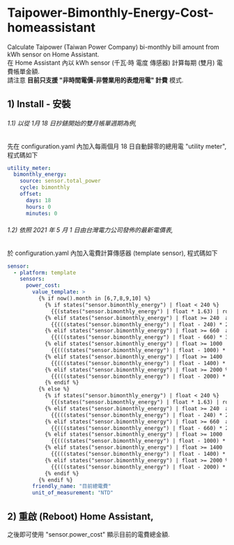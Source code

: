 # Taipower-Bimonthly-Energy-Cost-homeassistant
Calculate Taipower (Taiwan Power Company) bi-monthly bill amount from kWh sensor on Home Assistant.  
在 Home Assistant 內以 kWh sensor (千瓦⋅時 電度 傳感器) 計算每期 (雙月) 電費帳單金額.  
請注意 **目前只支援 "非時間電價-非營業用的表燈用電" 計費** 模式.

## 1) Install - 安裝

###### 1.1) 以從 1月 18 日抄錶開始的雙月帳單週期為例, 
先在 configuration.yaml 內加入每兩個月 18 日自動歸零的總用電 "utility meter", 程式碼如下

```yaml
utility_meter:
  bimonthly_energy:
    source: sensor.total_power
    cycle: bimonthly
    offset:
      days: 18
      hours: 0
      minutes: 0
```
      
###### 1.2) 依照 2021 年 5 月 1 日由台灣電力公司發佈的最新電價表, 
於 configuration.yaml 內加入電費計算傳感器 (template sensor), 程式碼如下

```yaml
sensor:
  - platform: template
    sensors:
      power_cost:
        value_template: >
          {% if now().month in [6,7,8,9,10] %}
            {% if states("sensor.bimonthly_energy") | float < 240 %}
              {{(states("sensor.bimonthly_energy") | float * 1.63) | round(0)}}
            {% elif states("sensor.bimonthly_energy") | float >= 240  and states("sensor.bimonthly_energy") | float < 660 %}
              {{(((states("sensor.bimonthly_energy") | float - 240) * 2.38) + 391.2) | round(0)}}
            {% elif states("sensor.bimonthly_energy") | float >= 660  and states("sensor.bimonthly_energy") | float < 1000 %}
              {{(((states("sensor.bimonthly_energy") | float - 660) * 3.52) + 1390.8) | round(0)}}
            {% elif states("sensor.bimonthly_energy") | float >= 1000  and states("sensor.bimonthly_energy") | float < 1400 %}
              {{(((states("sensor.bimonthly_energy") | float - 1000) * 4.8) + 2587.6) | round(0)}}
            {% elif states("sensor.bimonthly_energy") | float >= 1400  and states("sensor.bimonthly_energy") | float < 2000 %}
              {{(((states("sensor.bimonthly_energy") | float - 1400) * 5.66) + 4507.6) | round(0)}}
            {% elif states("sensor.bimonthly_energy") | float >= 2000 %}
              {{(((states("sensor.bimonthly_energy") | float - 2000) * 6.41) + 7903.6) | round(0)}}
            {% endif %}
          {% else %}
            {% if states("sensor.bimonthly_energy") | float < 240 %}
              {{(states("sensor.bimonthly_energy") | float * 1.63) | round(0)}}
            {% elif states("sensor.bimonthly_energy") | float >= 240  and states("sensor.bimonthly_energy") | float < 660 %}
              {{(((states("sensor.bimonthly_energy") | float - 240) * 2.1) + 391.2) | round(0)}}
            {% elif states("sensor.bimonthly_energy") | float >= 660  and states("sensor.bimonthly_energy") | float < 1000 %}
              {{(((states("sensor.bimonthly_energy") | float - 660) * 2.89) + 1273.2) | round(0)}}
            {% elif states("sensor.bimonthly_energy") | float >= 1000  and states("sensor.bimonthly_energy") | float < 1400 %}
              {{(((states("sensor.bimonthly_energy") | float - 1000) * 3.94) + 2255.8) | round(0)}}
            {% elif states("sensor.bimonthly_energy") | float >= 1400  and states("sensor.bimonthly_energy") | float < 2000 %}
              {{(((states("sensor.bimonthly_energy") | float - 1400) * 4.6) + 3831.8) | round(0)}}
            {% elif states("sensor.bimonthly_energy") | float >= 2000 %}
              {{(((states("sensor.bimonthly_energy") | float - 2000) * 5.03) + 6591.8) | round(0)}}
            {% endif %}
          {% endif %}
        friendly_name: "目前總電費"
        unit_of_measurement: "NTD"
```
        
## 2) 重啟 (Reboot) Home Assistant,
之後即可使用 "sensor.power_cost" 顯示目前的電費總金額.

